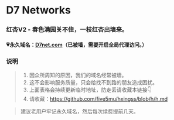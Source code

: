 # D7 Networks

### 红杏V2 - 春色满园关不住，一枝红杏出墙来。

#### 💗永久域名：[D7net.com](http://d7net.com)（已被墙，需要开启全局代理访问。）

### 说明

> 1. 因众所周知的原因，我们的域名经常被墙。
> 2. 这不会影响服务质量，只会给找不到路的朋友造成困扰。
> 3. 上面表格会持续更新临时地址，防走丢请收藏本链接👇
> 4. 请收藏：https://github.com/five5mu/hxingss/blob/h/h.md

> 建议老用户牢记永久域名，然后每次续费提前几天。
